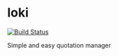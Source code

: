 loki
====
[![Build Status](https://travis-ci.org/soluciones3f/loki.svg?branch=master)](https://travis-ci.org/soluciones3f/loki)

Simple and easy quotation manager


